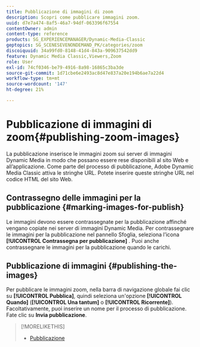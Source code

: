 ```yaml
---
title: Pubblicazione di immagini di zoom
description: Scopri come pubblicare immagini zoom.
uuid: d7e7a474-8af5-46a7-94df-063396f67554
contentOwner: admin
content-type: reference
products: SG_EXPERIENCEMANAGER/Dynamic-Media-Classic
geptopics: SG_SCENESEVENONDEMAND_PK/categories/zoom
discoiquuid: 34a99fd0-8148-41d4-843a-909637542dd9
feature: Dynamic Media Classic,Viewers,Zoom
role: User
exl-id: 74cf0346-be79-4916-8a98-16865c3ba3de
source-git-commit: 1d71cbe6e2493ac8d47e837a20e194b6ae7a22d4
workflow-type: tm+mt
source-wordcount: '147'
ht-degree: 21%

---
```


# Pubblicazione di immagini di zoom{#publishing-zoom-images}

La pubblicazione inserisce le immagini zoom sui server di immagini Dynamic Media in modo che possano essere rese disponibili al sito Web e all’applicazione. Come parte del processo di pubblicazione, Adobe Dynamic Media Classic attiva le stringhe URL. Potete inserire queste stringhe URL nel codice HTML del sito Web.

## Contrassegno delle immagini per la pubblicazione {#marking-images-for-publish}

Le immagini devono essere contrassegnate per la pubblicazione affinché vengano copiate nei server di immagini Dynamic Media. Per contrassegnare le immagini per la pubblicazione nel pannello Sfoglia, seleziona l’icona **[!UICONTROL Contrassegna per pubblicazione]** . Puoi anche contrassegnare le immagini per la pubblicazione quando le carichi.

## Pubblicazione di immagini {#publishing-the-images}

Per pubblicare le immagini zoom, nella barra di navigazione globale fai clic su **[!UICONTROL Pubblica]**, quindi seleziona un&#39;opzione **[!UICONTROL Quando]** (**[!UICONTROL Una tantum]** o **[!UICONTROL Ricorrente]**). Facoltativamente, puoi inserire un nome per il processo di pubblicazione. Fate clic su **Invia pubblicazione**.

>[!MORELIKETHIS]
>
>* [Pubblicazione](publishing-files.md#publishing_files)

